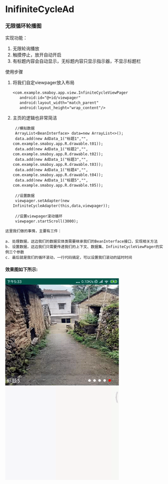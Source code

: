 # InifiniteCycleAd
### 无限循环轮播图
实现功能：
  1. 无限轮询播放
  2. 触摸停止，放开自动开启
  3. 有标题内容会自动显示，无标题内容只显示指示器，不显示标题栏


使用步骤
  1. 将我们自定viewpager放入布局

         <com.example.smaboy.app.view.InfiniteCycleViewPager
            android:id="@+id/viewpager"
            android:layout_width="match_parent"
            android:layout_height="wrap_content"/>

  2. 主页的逻辑也非常简洁

          //模拟数据
          ArrayList<BeanInterface> data=new ArrayList<>();
          data.add(new AdData_1("标题1","", com.example.smaboy.app.R.drawable.t01));
          data.add(new AdData_1("标题2","", com.example.smaboy.app.R.drawable.t02));
          data.add(new AdData_1("标题3","", com.example.smaboy.app.R.drawable.t03));
          data.add(new AdData_1("标题4","", com.example.smaboy.app.R.drawable.t04));
          data.add(new AdData_1("标题5","", com.example.smaboy.app.R.drawable.t05));

          //设置数据
          viewpager.setAdapter(new InfiniteCycleAdapter(this,data,viewpager));

          //设置viewpager滚动循环
          viewpager.startScroll(3000);

    这里我们做的事情，主要有三件：

    a. 处理数据，这边我们的数据实体类需要继承我们的BeanInterface接口，实现相关方法
    b. 设置数据，这边我们只需要传递我们的上下文、数据集、InfiniteCycleViewPager的实例三个参数
    c. 最后就是我们的循环滚动，一行代码搞定，可以设置我们滚动的延时时间

#### 效果图如下所示:

<img src="demo1.gif">


